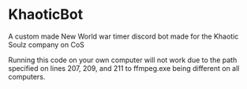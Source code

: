 # KhaoticBot
A custom made New World war timer discord bot made for the Khaotic Soulz company on CoS

Running this code on your own computer will not work due to the path specified on lines 207, 209, and 211 to ffmpeg.exe being different on all computers.

